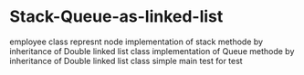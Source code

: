 # Stack-Queue-as-linked-list
employee class represnt node 
implementation of stack methode by inheritance of Double linked list class
implementation of Queue methode by inheritance of Double linked list class
simple main test for test
